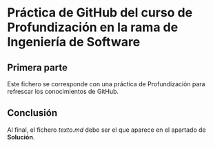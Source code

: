 # Práctica de GitHub del curso de Profundización en la rama de Ingeniería de Software

## Primera parte

Este fichero se corresponde con una práctica de Profundización para refrescar los conocimientos de GitHub.

## Conclusión

Al final, el fichero *texto.md* debe ser el que aparece en el apartado de **Solución**.
